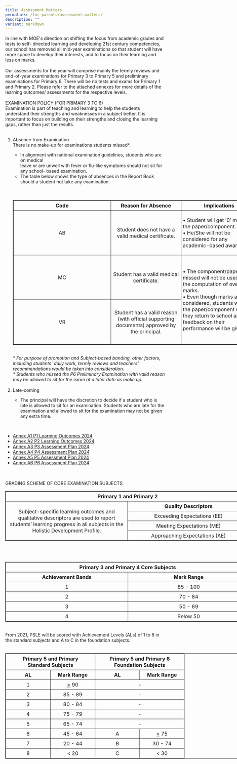```yaml
---
title: Assessment Matters
permalink: /for-parents/assessment-matters/
description: ""
variant: markdown
---
```

In line with MOE's direction on shifting the focus from academic grades and tests to self-
directed learning and developing 21st century competencies, our school has removed
all mid-year examinations so that student will have more space to develop their
interests, and to focus on their learning and less on marks.<br><br>
Our assessments for the year will comprise mainly the termly reviews and end-of-year
examinations for Primary 3 to Primary 5 and preliminary examinations for Primary 6.
There will be no tests and exams for Primary 1 and Primary 2.
Please refer to the attached annexes for more details of the learning outcomes/
assessments for the respective levels.
<br><br>
EXAMINATION POLICY (FOR PRIMARY 3 TO 6)
<br>
Examination is part of teaching and learning to help the students understand their
strengths and weaknesses in a subject better. It is important to focus on building on
their strengths and closing the learning gaps, rather than just the results.<br><br>
<ol><li>Absence from Examination<br>
There is no make-up for examinations students missed*.</li>
<ul><li>In alignment with national examination guidelines, students who are on medical</li>
leave or are unwell with fever or flu-like symptoms should not sit for any school-
based examination.
<li>The table below shows the type of absences in the Report Book should a student
not take any examination.</li></ul><br><br>
<table style="border: 1px solid rgb(42, 42, 42); width: 773px;">
<tbody class="" style="margin: 0px; outline: 0px; padding: 0px;">
<tr><td width="282" style="padding: 5px; text-align: center; border: 1px solid rgb(42, 42, 42);"><b>Code</b></td>
<td width="282" style="padding: 5px; text-align: center; border: 1px solid rgb(42, 42, 42);"><b>Reason for Absence</b></td>
<td width="282" style="padding: 5px; text-align: center; border: 1px solid rgb(42, 42, 42);"><b>Implications</b></td></tr>
<tr><td width="282" style="padding: 60px; text-align: center; border: 1px solid rgb(42, 42, 42);">AB</td>
<td width="282" style="padding: 5px; text-align: center; border: 1px solid rgb(42, 42, 42);">Student does not have a valid medical certificate.</td>
<td width="282" style="padding: 5px; text-align: left; border: 1px solid rgb(42, 42, 42);">•	Student will get ‘0’ mark for the paper/component.<br>
•	He/She will not be considered for any academic-based awards.
</td></tr>
<tr><td width="282" style="padding: 60px; text-align: center; border: 1px solid rgb(42, 42, 42);">MC</td>
<td width="282" style="padding: 5px; text-align: center; border: 1px solid rgb(42, 42, 42);">Student has a valid medical certificate.</td>
<td width="282" rowspan="2" style="padding: 5px; text-align: left; border: 1px solid rgb(42, 42, 42);">•	The component/paper missed will not be used for the computation of overall marks.<br>
•	Even though marks are not considered, students will take the paper/component when they return to school and feedback on their performance will be given.
</td></tr>
<tr><td width="282" style="padding: 60px; text-align: center; border: 1px solid rgb(42, 42, 42);">VR</td>
<td width="282" style="padding: 5px; text-align: center; border: 1px solid rgb(42, 42, 42);">Student has a valid reason (with official supporting documents) approved by the principal.</td></tr>
</tbody></table>
<br>
<i>* For purpose of promotion and Subject-based banding, other factors, including
students’ daily work, termly reviews and teachers’ recommendations would be taken
into consideration.<br>
* Students who missed the P6 Preliminary Examination with valid reason may be
allowed to sit for the exam at a later date as make up.</i>
<br><br>
<li>Late-coming</li>
<ul><li>The principal will have the discretion to decide if a student who is late is allowed
to sit for an examination. Students who are late for the examination and allowed
to sit for the examination may not be given any extra time.</li></ul></ol>
<br>
<ul>
<li><a href="/files/Assessment/Annex_A1_P1_Learning_Outcomes_2024.pdf" target="_blank">Annex A1 P1 Learning Outcomes 2024</a></li>
<li><a href="/files/Assessment/Annex_A2_P2_Learning_Outcomes_2024.pdf" target="_blank">Annex A2 P2 Learning Outcomes 2024</a></li>
<li><a href="/files/Assessment/Annex_A3_P3_Assessment_Plan_2024.pdf" target="_blank">Annex A3 P3 Assessment Plan 2024</a></li>
<li><a href="/files/Assessment/Annex_A4_P4_Assessment_Plan_2024.pdf" target="_blank">Annex A4 P4 Assessment Plan 2024</a></li>
<li><a href="/files/Assessment/Annex_A5_P5_Assessment_Plan_2024.pdf" target="_blank">Annex A5 P5 Assessment Plan 2024</a></li>
<li><a href="/files/Assessment/Annex_A6_P6_Assessment_Plan_2024.pdf" target="_blank">Annex A6 P6 Assessment Plan 2024</a></li></ul>
<br><br>
GRADING SCHEME OF CORE EXAMINATION SUBJECTS
<br>
<table style="border: 1px solid rgb(42, 42, 42); width: 773px;">
<tbody class="" style="margin: 0px; outline: 0px; padding: 0px;">
<tr>
  
<td width="282" colspan="3" style="padding: 5px; text-align: center; border: 1px solid rgb(42, 42, 42);"><b>Primary 1 and Primary 2</b></td>
</tr>
<tr>
<td width="386" rowspan="4" style="padding: 5px; text-align: center; vertical-align: middle; border: 1px solid rgb(42, 42, 42);">Subject-specific learning outcomes and qualitative  descriptors are used to report students’ learning progress in all subjects in the Holistic Development Profile.</td>
  
<td width="387" style="padding: 5px; text-align: center; vertical-align: middle; border: 1px solid rgb(42, 42, 42);"><b>Quality Descriptors</b></td>
</tr>
<tr>
<td width="387" style="padding: 5px; text-align: center; vertical-align: middle; border: 1px solid rgb(42, 42, 42);">Exceeding Expectations (EE)</td>
</tr>
<tr>
<td width="387" style="padding: 5px; text-align: center; vertical-align: middle; border: 1px solid rgb(42, 42, 42);">Meeting Expectations (ME)</td>
</tr>
<tr>
<td width="387" style="padding: 5px; text-align: center; vertical-align: middle; border: 1px solid rgb(42, 42, 42);">Approaching Expectations (AE)</td>
</tr>
</tbody>
</table>
<br>
<br>

<table style="border: 1px solid rgb(42, 42, 42); width: 773px;">
<tbody class="" style="margin: 0px; outline: 0px; padding: 0px;">
<tr>
<td width="282" colspan="2" style="padding: 5px; text-align: center; border: 1px solid rgb(42, 42, 42);"><b>Primary 3 and Primary 4 Core Subjects</b></td>
</tr>
<tr>
  
<td width="386" style="padding: 5px; text-align: center; border: 1px solid rgb(42, 42, 42);"><b>Achievement Bands</b></td>
  
<td width="387" style="padding: 5px; text-align: center; border: 1px solid rgb(42, 42, 42);"><b>Mark Range</b></td>
</tr>
<tr>
<td width="386" style="padding: 5px; text-align: center; border: 1px solid rgb(42, 42, 42);">1</td>
<td width="387" style="padding: 5px; text-align: center; border: 1px solid rgb(42, 42, 42);">85 - 100</td>
</tr>
<tr>
<td width="386" style="padding: 5px; text-align: center; border: 1px solid rgb(42, 42, 42);">2</td>
  
<td width="387" style="padding: 5px; text-align: center; border: 1px solid rgb(42, 42, 42);">70 - 84</td>
</tr>
<tr>
<td width="386" style="padding: 5px; text-align: center; border: 1px solid rgb(42, 42, 42);">3</td>
  
<td width="387" style="padding: 5px; text-align: center; border: 1px solid rgb(42, 42, 42);">50 - 69</td> 
</tr>
<tr>
<td width="386" style="padding: 5px; text-align: center; border: 1px solid rgb(42, 42, 42);">4</td>  
<td width="386" style="padding: 5px; text-align: center; border: 1px solid rgb(42, 42, 42);">Below 50</td>
</tr>
</tbody>
</table>
<br>
From 2021, PSLE will be scored with Achievement Levels (ALs) of 1 to 8 in the standard subjects and A to C in the foundation subjects.&nbsp;<br><br>

<table style="border: 1px solid rgb(42, 42, 42); width: 773px;">
<tbody class="" style="margin: 0px; outline: 0px; padding: 0px;">
<tr>
<th colspan="2" style="width: 271px; padding: 5px; text-align: center; border: 1px solid rgb(42, 42, 42);">Primary 5 and Primary <br>Standard Subjects</th>
<th colspan="2" style="width: 271px; padding: 5px; text-align: center; border: 1px solid rgb(42, 42, 42);">Primary 5 and Primary 6<br>Foundation Subjects</th>
</tr>
<tr>
<td style="text-align: center; width: 60px; padding: 5px; vertical-align: middle; border: 1px solid rgb(42, 42, 42);"><b>AL</b></td>
<td style="text-align: center; width: 60px; padding: 5px; vertical-align: middle; border: 1px solid rgb(42, 42, 42);"><b>Mark Range</b></td>
<td style="text-align: center; width: 60px; padding: 5px; vertical-align: middle; border: 1px solid rgb(42, 42, 42);"><b>AL</b></td>
<td style="text-align: center; width: 60px; padding: 5px; vertical-align: middle; border: 1px solid rgb(42, 42, 42);"><b>Mark Range</b></td>
</tr>
<tr>
<td style="text-align: center; width: 60px; padding: 5px; vertical-align: middle; border: 1px solid rgb(42, 42, 42);">1</td>
<td style="text-align: center; width: 60px; padding: 5px; vertical-align: middle; border: 1px solid rgb(42, 42, 42);"><u>&gt;</u>&nbsp;90</td>
<td colspan="2" style="text-align: center; width: 60px; padding: 5px; vertical-align: middle; border: 1px solid rgb(42, 42, 42);">-</td>
</tr>
<tr>
<td style="text-align: center; width: 60px; padding: 5px; vertical-align: middle; border: 1px solid rgb(42, 42, 42);">2</td>
<td style="text-align: center; width: 60px; padding: 5px; vertical-align: middle; border: 1px solid rgb(42, 42, 42);">85 - 89</td>
<td colspan="2" style="text-align: center; width: 60px; padding: 5px; vertical-align: middle; border: 1px solid rgb(42, 42, 42);">-</td>
</tr>
<tr>
<td style="text-align: center; width: 60px; padding: 5px; vertical-align: middle; border: 1px solid rgb(42, 42, 42);">3</td>
<td style="text-align: center; width: 60px; padding: 5px; vertical-align: middle; border: 1px solid rgb(42, 42, 42);">80 - 84</td>
<td colspan="2" style="text-align: center; width: 60px; padding: 5px; vertical-align: middle; border: 1px solid rgb(42, 42, 42);">-</td>
</tr>
<tr>
<td style="text-align: center; width: 60px; padding: 5px; vertical-align: middle; border: 1px solid rgb(42, 42, 42);">4</td>
<td style="text-align: center; width: 60px; padding: 5px; vertical-align: middle; border: 1px solid rgb(42, 42, 42);">75 - 79</td>
<td colspan="2" style="text-align: center; width: 60px; padding: 5px; vertical-align: middle; border: 1px solid rgb(42, 42, 42);">-</td>
</tr>
<tr>
<td style="text-align: center; width: 60px; padding: 5px; vertical-align: middle; border: 1px solid rgb(42, 42, 42);">5</td>
<td style="text-align: center; width: 60px; padding: 5px; vertical-align: middle; border: 1px solid rgb(42, 42, 42);">65 - 74</td>
<td colspan="2" style="text-align: center; width: 60px; padding: 5px; vertical-align: middle; border: 1px solid rgb(42, 42, 42);">-</td>
</tr>
<tr>
<td style="text-align: center; width: 60px; padding: 5px; vertical-align: middle; border: 1px solid rgb(42, 42, 42);">6</td>
<td style="text-align: center; width: 60px; padding: 5px; vertical-align: middle; border: 1px solid rgb(42, 42, 42);">45 - 64</td>
<td style="text-align: center; width: 60px; padding: 5px; vertical-align: middle; border: 1px solid rgb(42, 42, 42);">A</td>
<td style="text-align: center; width: 60px; padding: 5px; vertical-align: middle; border: 1px solid rgb(42, 42, 42);"><u>&gt;</u>&nbsp;75</td>
</tr>
<tr>
<td style="text-align: center; width: 60px; padding: 5px; vertical-align: middle; border: 1px solid rgb(42, 42, 42);">7</td>
<td style="text-align: center; width: 60px; padding: 5px; vertical-align: middle; border: 1px solid rgb(42, 42, 42);">20 - 44</td>
<td style="text-align: center; width: 60px; padding: 5px; vertical-align: middle; border: 1px solid rgb(42, 42, 42);">B</td>
<td style="text-align: center; width: 60px; padding: 5px; vertical-align: middle; border: 1px solid rgb(42, 42, 42);">30 - 74</td>
</tr>
<tr>
<td style="text-align: center; width: 60px; padding: 5px; vertical-align: middle; border: 1px solid rgb(42, 42, 42);">8</td>
<td style="text-align: center; width: 60px; padding: 5px; vertical-align: middle; border: 1px solid rgb(42, 42, 42);">&lt; 20</td>
<td style="text-align: center; width: 60px; padding: 5px; vertical-align: middle; border: 1px solid rgb(42, 42, 42);">C</td>
<td style="text-align: center; width: 60px; padding: 5px; vertical-align: middle; border: 1px solid rgb(42, 42, 42);">&lt; 30</td>
</tr>
</tbody>
</table>